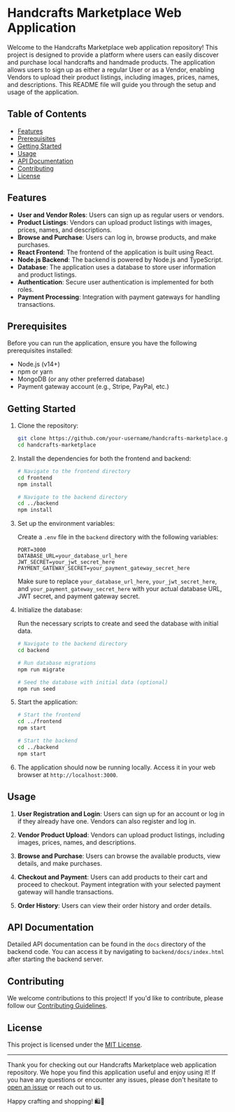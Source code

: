# Handcrafts Marketplace Web Application

Welcome to the Handcrafts Marketplace web application repository! This project is designed to provide a platform where users can easily discover and purchase local handcrafts and handmade products. The application allows users to sign up as either a regular User or as a Vendor, enabling Vendors to upload their product listings, including images, prices, names, and descriptions. This README file will guide you through the setup and usage of the application.

## Table of Contents

- [Features](#features)
- [Prerequisites](#prerequisites)
- [Getting Started](#getting-started)
- [Usage](#usage)
- [API Documentation](#api-documentation)
- [Contributing](#contributing)
- [License](#license)

## Features

- **User and Vendor Roles**: Users can sign up as regular users or vendors.
- **Product Listings**: Vendors can upload product listings with images, prices, names, and descriptions.
- **Browse and Purchase**: Users can log in, browse products, and make purchases.
- **React Frontend**: The frontend of the application is built using React.
- **Node.js Backend**: The backend is powered by Node.js and TypeScript.
- **Database**: The application uses a database to store user information and product listings.
- **Authentication**: Secure user authentication is implemented for both roles.
- **Payment Processing**: Integration with payment gateways for handling transactions.

## Prerequisites

Before you can run the application, ensure you have the following prerequisites installed:

- Node.js (v14+)
- npm or yarn
- MongoDB (or any other preferred database)
- Payment gateway account (e.g., Stripe, PayPal, etc.)

## Getting Started

1. Clone the repository:

   ```bash
   git clone https://github.com/your-username/handcrafts-marketplace.git
   cd handcrafts-marketplace
   ```

2. Install the dependencies for both the frontend and backend:

   ```bash
   # Navigate to the frontend directory
   cd frontend
   npm install

   # Navigate to the backend directory
   cd ../backend
   npm install
   ```

3. Set up the environment variables:

   Create a `.env` file in the `backend` directory with the following variables:

   ```env
   PORT=3000
   DATABASE_URL=your_database_url_here
   JWT_SECRET=your_jwt_secret_here
   PAYMENT_GATEWAY_SECRET=your_payment_gateway_secret_here
   ```

   Make sure to replace `your_database_url_here`, `your_jwt_secret_here`, and `your_payment_gateway_secret_here` with your actual database URL, JWT secret, and payment gateway secret.

4. Initialize the database:

   Run the necessary scripts to create and seed the database with initial data.

   ```bash
   # Navigate to the backend directory
   cd backend

   # Run database migrations
   npm run migrate

   # Seed the database with initial data (optional)
   npm run seed
   ```

5. Start the application:

   ```bash
   # Start the frontend
   cd ../frontend
   npm start

   # Start the backend
   cd ../backend
   npm start
   ```

6. The application should now be running locally. Access it in your web browser at `http://localhost:3000`.

## Usage

1. **User Registration and Login**: Users can sign up for an account or log in if they already have one. Vendors can also register and log in.

2. **Vendor Product Upload**: Vendors can upload product listings, including images, prices, names, and descriptions.

3. **Browse and Purchase**: Users can browse the available products, view details, and make purchases.

4. **Checkout and Payment**: Users can add products to their cart and proceed to checkout. Payment integration with your selected payment gateway will handle transactions.

5. **Order History**: Users can view their order history and order details.

## API Documentation

Detailed API documentation can be found in the `docs` directory of the backend code. You can access it by navigating to `backend/docs/index.html` after starting the backend server.

## Contributing

We welcome contributions to this project! If you'd like to contribute, please follow our [Contributing Guidelines](CONTRIBUTING.md).

## License

This project is licensed under the [MIT License](LICENSE).

---

Thank you for checking out our Handcrafts Marketplace web application repository. We hope you find this application useful and enjoy using it! If you have any questions or encounter any issues, please don't hesitate to [open an issue](https://github.com/your-username/handcrafts-marketplace/issues) or reach out to us.

Happy crafting and shopping! 🛍️🎨
